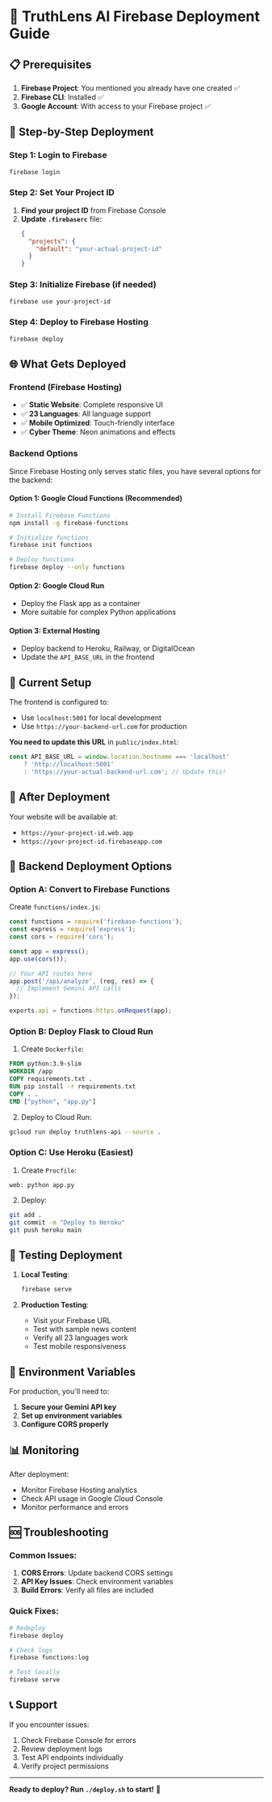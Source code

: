 # 🚀 TruthLens AI Firebase Deployment Guide

## 📋 Prerequisites

1. **Firebase Project**: You mentioned you already have one created ✅
2. **Firebase CLI**: Installed ✅
3. **Google Account**: With access to your Firebase project ✅

## 🔧 Step-by-Step Deployment

### Step 1: Login to Firebase

```bash
firebase login
```

### Step 2: Set Your Project ID

1. **Find your project ID** from Firebase Console
2. **Update `.firebaserc`** file:
   ```json
   {
     "projects": {
       "default": "your-actual-project-id"
     }
   }
   ```

### Step 3: Initialize Firebase (if needed)

```bash
firebase use your-project-id
```

### Step 4: Deploy to Firebase Hosting

```bash
firebase deploy
```

## 🌐 What Gets Deployed

### Frontend (Firebase Hosting)
- ✅ **Static Website**: Complete responsive UI
- ✅ **23 Languages**: All language support
- ✅ **Mobile Optimized**: Touch-friendly interface
- ✅ **Cyber Theme**: Neon animations and effects

### Backend Options

Since Firebase Hosting only serves static files, you have several options for the backend:

#### Option 1: Google Cloud Functions (Recommended)
```bash
# Install Firebase Functions
npm install -g firebase-functions

# Initialize functions
firebase init functions

# Deploy functions
firebase deploy --only functions
```

#### Option 2: Google Cloud Run
- Deploy the Flask app as a container
- More suitable for complex Python applications

#### Option 3: External Hosting
- Deploy backend to Heroku, Railway, or DigitalOcean
- Update the `API_BASE_URL` in the frontend

## 🔄 Current Setup

The frontend is configured to:
- Use `localhost:5001` for local development
- Use `https://your-backend-url.com` for production

**You need to update this URL** in `public/index.html`:

```javascript
const API_BASE_URL = window.location.hostname === 'localhost' 
    ? 'http://localhost:5001' 
    : 'https://your-actual-backend-url.com'; // Update this!
```

## 📱 After Deployment

Your website will be available at:
- `https://your-project-id.web.app`
- `https://your-project-id.firebaseapp.com`

## 🔧 Backend Deployment Options

### Option A: Convert to Firebase Functions

Create `functions/index.js`:
```javascript
const functions = require('firebase-functions');
const express = require('express');
const cors = require('cors');

const app = express();
app.use(cors());

// Your API routes here
app.post('/api/analyze', (req, res) => {
  // Implement Gemini API calls
});

exports.api = functions.https.onRequest(app);
```

### Option B: Deploy Flask to Cloud Run

1. Create `Dockerfile`:
```dockerfile
FROM python:3.9-slim
WORKDIR /app
COPY requirements.txt .
RUN pip install -r requirements.txt
COPY . .
CMD ["python", "app.py"]
```

2. Deploy to Cloud Run:
```bash
gcloud run deploy truthlens-api --source .
```

### Option C: Use Heroku (Easiest)

1. Create `Procfile`:
```
web: python app.py
```

2. Deploy:
```bash
git add .
git commit -m "Deploy to Heroku"
git push heroku main
```

## 🧪 Testing Deployment

1. **Local Testing**:
   ```bash
   firebase serve
   ```

2. **Production Testing**:
   - Visit your Firebase URL
   - Test with sample news content
   - Verify all 23 languages work
   - Test mobile responsiveness

## 🔐 Environment Variables

For production, you'll need to:
1. **Secure your Gemini API key**
2. **Set up environment variables**
3. **Configure CORS properly**

## 📊 Monitoring

After deployment:
- Monitor Firebase Hosting analytics
- Check API usage in Google Cloud Console
- Monitor performance and errors

## 🆘 Troubleshooting

### Common Issues:
1. **CORS Errors**: Update backend CORS settings
2. **API Key Issues**: Check environment variables
3. **Build Errors**: Verify all files are included

### Quick Fixes:
```bash
# Redeploy
firebase deploy

# Check logs
firebase functions:log

# Test locally
firebase serve
```

## 📞 Support

If you encounter issues:
1. Check Firebase Console for errors
2. Review deployment logs
3. Test API endpoints individually
4. Verify project permissions

---

**Ready to deploy? Run `./deploy.sh` to start!** 🚀

